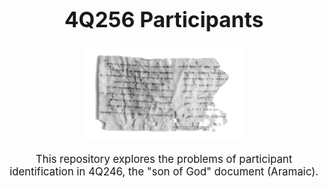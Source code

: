 <div style="text-align:center; font-size: 120%">
<h1>4Q256 Participants</h1>
<img src="images/4Q246_big.png" 
style="width:250px; height:150px;"
<div>

This repository explores the problems of participant identification in 4Q246, the "son of God" document (Aramaic).
